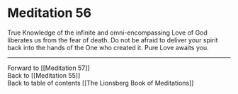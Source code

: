 # Meditation 56

True Knowledge of the infinite and omni-encompassing Love of God liberates us from the fear of death. Do not be afraid to deliver your spirit back into the hands of the One who created it. Pure Love awaits you. 

___

Forward to [[Meditation 57]]  
Back to [[Meditation 55]]  
Back to table of contents [[The Lionsberg Book of Meditations]]  